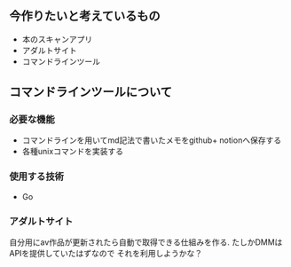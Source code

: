 # 


## 今作りたいと考えているもの
- 本のスキャンアプリ
- アダルトサイト
- コマンドラインツール



## コマンドラインツールについて

### 必要な機能
- コマンドラインを用いてmd記法で書いたメモをgithub+
notionへ保存する
- 各種unixコマンドを実装する
### 使用する技術
- Go



### アダルトサイト
自分用にav作品が更新されたら自動で取得できる仕組みを作る.
たしかDMMはAPIを提供していたはずなので
それを利用しようかな？